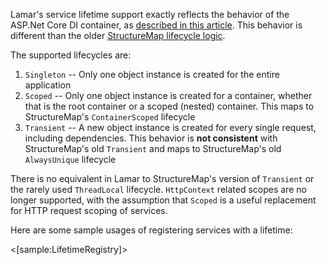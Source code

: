 <!--title:Service Lifetimes-->

Lamar's service lifetime support exactly reflects the behavior of the ASP.Net Core DI container, as [described in this article](https://docs.microsoft.com/en-us/aspnet/core/fundamentals/dependency-injection?view=aspnetcore-2.0#service-lifetimes-and-registration-options). This behavior is different than the older [StructureMap lifecycle logic](http://structuremap.github.io/object-lifecycle/).

The supported lifecycles are:

1. `Singleton` -- Only one object instance is created for the entire application
1. `Scoped` -- Only one object instance is created for a container, whether that is the root container or a scoped (nested) container. This maps to StructureMap's `ContainerScoped` lifecycle
1. `Transient` -- A new object instance is created for every single request, including dependencies. This behavior is **not consistent** with StructureMap's old `Transient` and maps to StructureMap's old `AlwaysUnique` lifecycle

There is no equivalent in Lamar to StructureMap's version of `Transient` or the rarely used `ThreadLocal` lifecycle. `HttpContext` related scopes
are no longer supported, with the assumption that `Scoped` is a useful replacement for HTTP request scoping of services.

Here are some sample usages of registering services with a lifetime:

<[sample:LifetimeRegistry]>